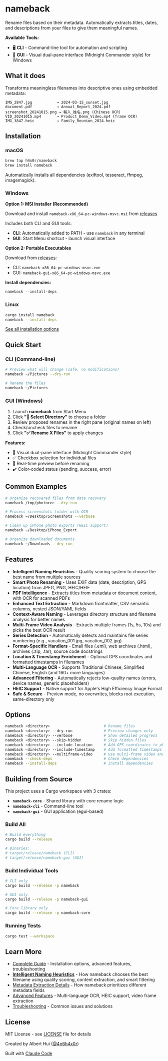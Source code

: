# nameback

Rename files based on their metadata. Automatically extracts titles, dates, and descriptions from your files to give them meaningful names.

**Available Tools:**
- 🖥️ **CLI** - Command-line tool for automation and scripting
- 🎨 **GUI** - Visual dual-pane interface (Midnight Commander style) for Windows

## What it does

Transforms meaningless filenames into descriptive ones using embedded metadata:

```
IMG_2847.jpg           → 2024-03-15_sunset.jpg
document.pdf           → Annual_Report_2024.pdf
screenshot_20241015.png → 輸入_姓名.png (Chinese OCR)
VID_20241015.mp4       → Product_Demo_Video.mp4 (frame OCR)
IMG_3847.heic          → Family_Reunion_2024.heic
```

## Installation

### macOS
```bash
brew tap h4x0r/nameback
brew install nameback
```
Automatically installs all dependencies (exiftool, tesseract, ffmpeg, imagemagick).

### Windows

**Option 1: MSI Installer (Recommended)**

Download and install `nameback-x86_64-pc-windows-msvc.msi` from [releases](https://github.com/h4x0r/nameback/releases/latest)

Includes both CLI and GUI tools:
- **CLI**: Automatically added to PATH - use `nameback` in any terminal
- **GUI**: Start Menu shortcut - launch visual interface

**Option 2: Portable Executables**

Download from [releases](https://github.com/h4x0r/nameback/releases/latest):
- CLI: `nameback-x86_64-pc-windows-msvc.exe`
- GUI: `nameback-gui-x86_64-pc-windows-msvc.exe`

**Install dependencies:**
```powershell
nameback --install-deps
```

### Linux
```bash
cargo install nameback
nameback --install-deps
```

[See all installation options](docs/GUIDE.md#installation-options)

## Quick Start

### CLI (Command-line)

```bash
# Preview what will change (safe, no modifications)
nameback ~/Pictures --dry-run

# Rename the files
nameback ~/Pictures
```

### GUI (Windows)

1. Launch **nameback** from Start Menu
2. Click **"📁 Select Directory"** to choose a folder
3. Review proposed renames in the right pane (original names on left)
4. Check/uncheck files to rename
5. Click **"✅ Rename X Files"** to apply changes

**Features:**
- 📂 Visual dual-pane interface (Midnight Commander style)
- ✅ Checkbox selection for individual files
- 🔄 Real-time preview before renaming
- ✔️ Color-coded status (pending, success, error)

## Common Examples

```bash
# Organize recovered files from data recovery
nameback /tmp/photorec --dry-run

# Process screenshots folder with OCR
nameback ~/Desktop/Screenshots --verbose

# Clean up iPhone photo exports (HEIC support)
nameback ~/Desktop/iPhone_Export

# Organize downloaded documents
nameback ~/Downloads --dry-run
```

## Features

- **Intelligent Naming Heuristics** - Quality scoring system to choose the best name from multiple sources
- **Smart Photo Renaming** - Uses EXIF data (date, description, GPS location) from JPEG, PNG, HEIC/HEIF
- **PDF Intelligence** - Extracts titles from metadata or document content, with OCR for scanned PDFs
- **Enhanced Text Extraction** - Markdown frontmatter, CSV semantic columns, nested JSON/YAML fields
- **Context-Aware Naming** - Leverages directory structure and filename analysis for better names
- **Multi-Frame Video Analysis** - Extracts multiple frames (1s, 5s, 10s) and picks the best OCR result
- **Series Detection** - Automatically detects and maintains file series numbering (e.g., vacation_001.jpg, vacation_002.jpg)
- **Format-Specific Handlers** - Email files (.eml), web archives (.html), archives (.zip, .tar), source code docstrings
- **Location & Timestamp Enrichment** - Optional GPS coordinates and formatted timestamps in filenames
- **Multi-Language OCR** - Supports Traditional Chinese, Simplified Chinese, English (and 160+ more languages)
- **Advanced Filtering** - Automatically rejects low-quality names (errors, device names, generic placeholders)
- **HEIC Support** - Native support for Apple's High Efficiency Image Format
- **Safe & Secure** - Preview mode, no overwrites, blocks root execution, same-directory only

## Options

```bash
nameback <directory>                        # Rename files
nameback <directory> --dry-run              # Preview changes only
nameback <directory> --verbose              # Show detailed progress
nameback <directory> --skip-hidden          # Skip hidden files
nameback <directory> --include-location     # Add GPS coordinates to photo/video names
nameback <directory> --include-timestamp    # Add formatted timestamps to names
nameback <directory> --multiframe-video     # Use multi-frame video analysis (slower but better)
nameback --check-deps                       # Check dependencies
nameback --install-deps                     # Install dependencies
```

## Building from Source

This project uses a Cargo workspace with 3 crates:
- **`nameback-core`** - Shared library with core rename logic
- **`nameback-cli`** - Command-line tool
- **`nameback-gui`** - GUI application (egui-based)

### Build All

```bash
# Build everything
cargo build --release

# Binaries:
# target/release/nameback (CLI)
# target/release/nameback-gui (GUI)
```

### Build Individual Tools

```bash
# CLI only
cargo build --release -p nameback

# GUI only
cargo build --release -p nameback-gui

# Core library only
cargo build --release -p nameback-core
```

### Running Tests

```bash
cargo test --workspace
```

## Learn More

- [Complete Guide](docs/GUIDE.md) - Installation options, advanced features, troubleshooting
- **[Intelligent Naming Heuristics](docs/naming-heuristics.md)** - How nameback chooses the best filename using quality scoring, content extraction, and smart filtering
- [Metadata Extraction Details](docs/GUIDE.md#metadata-extraction-details) - How nameback prioritizes different metadata fields
- [Advanced Features](docs/GUIDE.md#advanced-features) - Multi-language OCR, HEIC support, video frame extraction
- [Troubleshooting](docs/GUIDE.md#troubleshooting) - Common issues and solutions

## License

MIT License - see [LICENSE](LICENSE) file for details

Created by Albert Hui ([@4n6h4x0r](https://github.com/h4x0r))

Built with [Claude Code](https://claude.com/claude-code)
